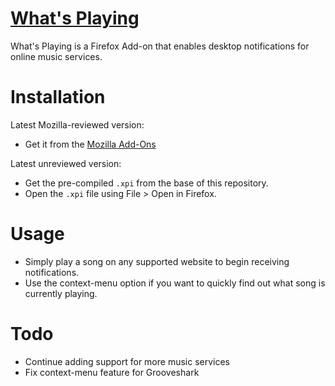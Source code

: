 [What's Playing](https://addons.mozilla.org/addon/what-s-playing)
===
What's Playing is a Firefox Add-on that enables desktop notifications for online music services.

Installation
===
Latest Mozilla-reviewed version:
- Get it from the [Mozilla Add-Ons](https://addons.mozilla.org/addon/what-s-playing)

Latest unreviewed version:
- Get the pre-compiled `.xpi` from the base of this repository.
- Open the `.xpi` file using File > Open in Firefox.

Usage
===
- Simply play a song on any supported website to begin receiving notifications.
- Use the context-menu option if you want to quickly find out what song is currently playing.

Todo
===
- Continue adding support for more music services
- Fix context-menu feature for Grooveshark

